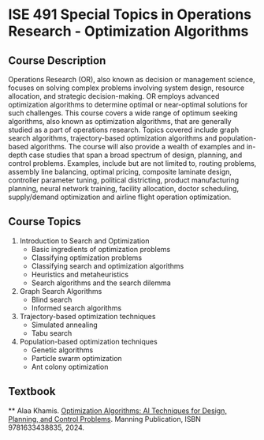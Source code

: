 # ISE 491 Special Topics in Operations Research - Optimization Algorithms

## Course Description
Operations Research (OR), also known as decision or management science, focuses on solving complex problems involving system design, resource allocation, and strategic decision-making. OR employs advanced optimization algorithms to determine optimal or near-optimal solutions for such challenges. This course covers a wide range of optimum seeking algorithms, also known as optimization algorithms, that are generally studied as a part of operations research. Topics covered include graph search algorithms, trajectory-based optimization algorithms and population-based algorithms. The course will also provide a wealth of examples and in-depth case studies that span a broad spectrum of design, planning, and control problems.  Examples, include but are not limited to, routing problems, assembly line balancing, optimal pricing, composite laminate design, controller parameter tuning, political districting, product manufacturing planning, neural network training, facility allocation, doctor scheduling, supply/demand optimization and airline flight operation optimization. 

## Course Topics

1. Introduction to Search and Optimization
    * Basic ingredients of optimization problems
    * Classifying optimization problems
    * Classifying search and optimization algorithms
    * Heuristics and metaheuristics
    * Search algorithms and the search dilemma
2. Graph Search Algorithms
    * Blind search
    * Informed search algorithms
3. Trajectory-based optimization techniques
    * Simulated annealing
    * Tabu search
4. Population-based optimization techniques
    * Genetic algorithms
    * Particle swarm optimization
    * Ant colony optimization

## Textbook

** Alaa Khamis. [Optimization Algorithms: AI Techniques for Design, Planning, and Control Problems](https://www.manning.com/books/optimization-algorithms). Manning Publication, ISBN 9781633438835, 2024.